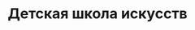 ---
title: 'Детская школа искусств '
address: '69098, г. Запорожье, ул. Бочарова, 10-б'
tags:
  - Художественные школы
geometry:
  location:
    lat: 47.8451244
    lng: 35.2253755
  viewport:
    northeast:
      lat: 47.8464029302915
      lng: 35.22679463029151
    southwest:
      lat: 47.8437049697085
      lng: 35.22409666970851
name: ДЕТСКАЯ ШКОЛА ИСКУССТВ №4
photos:
  - height: 2560
    html_attributions:
      - >-
        <a
        href="https://maps.google.com/maps/contrib/100464683318605319075">ольга
        трипольски</a>
    photo_reference: >-
      CmRaAAAAF25ZOSJWnmcXWyp0-zRTYKYaOuwILTpIHzT3uD31BpHBMOpCQqrJS0vQQAVYyCC5sX4IV9UottM-czMqxlSGB1xvFDdooVvhOuq5XyD9BxCc_e5UUEbP3sWzZmpgGzivEhBg5wCoVDF8T1AA6Jz5wjxnGhQjlC9PKtLuHeBRo3dzMeslsKZr0w
    width: 1536
place_id: ChIJa401Wp9d3EARI01qxNh3dfU

---